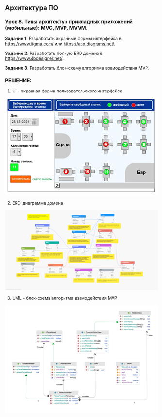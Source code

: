
## Архитектура ПО

### Урок 8. Типы архитектур прикладных приложений (мобильные): MVC, MVP, MVVM.

**Задание 1**. Разработать экранные формы интерфейса в https://www.figma.com/ или https://app.diagrams.net/.

**Задание 2**. Разработать полную ERD домена в https://www.dbdesigner.net/.

**Задание 3**. Разработать блок-схему алгоритма взамодействия MVP.



### РЕШЕНИЕ:

1) UI - экранная форма пользовательского интерфейса

![UI](src/01.jpg)

2) ERD-диаграмма домена 

![ERD](src/02.png)

3) UML - блок-схема алгоритма взамодействия MVP

![UML](src/03.png)
